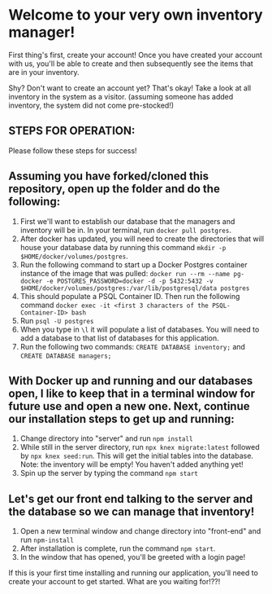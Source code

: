 # Welcome to your very own inventory manager!

First thing's first, create your account!  Once you have created your account with us,
you'll be able to create and then subsequently see the items that are in your inventory.

Shy? Don't want to create an account yet?  That's okay!  Take a look at all inventory
in the system as a visitor. (assuming someone has added inventory, the system did not come pre-stocked!)

## STEPS FOR OPERATION:

Please follow these steps for success!

## Assuming you have forked/cloned this repository, open up the folder and do the following:

1) First we'll want to establish our database that the managers and inventory will be in.  In your terminal, run ```docker pull postgres```.
2) After docker has updated, you will need to create the directories that will house your database data by running this command ```mkdir -p $HOME/docker/volumes/postgres```.
3) Run the following command to start up a Docker Postgres container instance of the image that was pulled: ```docker run --rm --name pg-docker -e POSTGRES_PASSWORD=docker -d -p 5432:5432 -v $HOME/docker/volumes/postgres:/var/lib/postgresql/data postgres```
4) This should populate a PSQL Container ID. Then run the following command ```docker exec -it <first 3 characters of the PSQL-Container-ID> bash```
5) Run ```psql -U postgres```
6) When you type in ```\l``` it will populate a list of databases. You will need to add a database to that list of databases for this application. 
7) Run the following two commands: ```CREATE DATABASE inventory;``` and ```CREATE DATABASE managers;```

## With Docker up and running and our databases open, I like to keep that in a terminal window for future use and open a new one.  Next, continue our installation steps to get up and running:

1) Change directory into "server" and run ```npm install```
2) While still in the server directory, run ```npx knex migrate:latest``` followed by ```npx knex seed:run```.  This will get the initial tables into the database.  Note:  the inventory will be empty!  You haven't added anything yet!
3) Spin up the server by typing the command ```npm start```

## Let's get our front end talking to the server and the database so we can manage that inventory!

1) Open a new terminal window and change directory into "front-end" and run ```npm-install```
2) After installation is complete, run the command ```npm start```.
3) In the window that has opened, you'll be greeted with a login page!

If this is your first time installing and running our application, you'll need to create your account to get started.  What are you waiting for!??!
